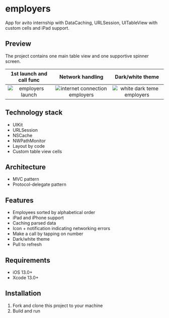# employers
App for avito internship with DataCaching, URLSession, UITableView with custom cells and iPad support.

## Preview
The project contains one main table view and one supportive spinner screen.

| 1st launch and call func | Network handling | Dark/white theme |
:---:|:---:|:---:
![employers launch](https://user-images.githubusercontent.com/95398172/199149959-c7ca36cf-a00a-41d5-8273-36f752e7fbc7.gif) | ![internet connection employers](https://user-images.githubusercontent.com/95398172/199150002-3fc3973c-0e5d-4f5c-954d-05b85bcfacc9.gif) | ![white dark teme employers](https://user-images.githubusercontent.com/95398172/199150045-5f197e5a-8d96-46bb-ba54-c35d87225c4e.gif)


## Technology stack
* UIKit
* URLSession
* NSCache
* NWPathMonitor
* Layout by code
* Custom table view cells

## Architecture
* MVC pattern
* Protocol-delegate pattern

## Features
* Employees sorted by alphabetical order
* iPad and iPhone support
* Caching parsed data
* Icon + notification indicating networking errors
* Make a call by tapping on number
* Dark/white theme
* Pull to refresh 

## Requirements
* iOS 13.0+
* Xcode 13.0+

## Installation
1. Fork and clone this project to your machine
2. Build and run

